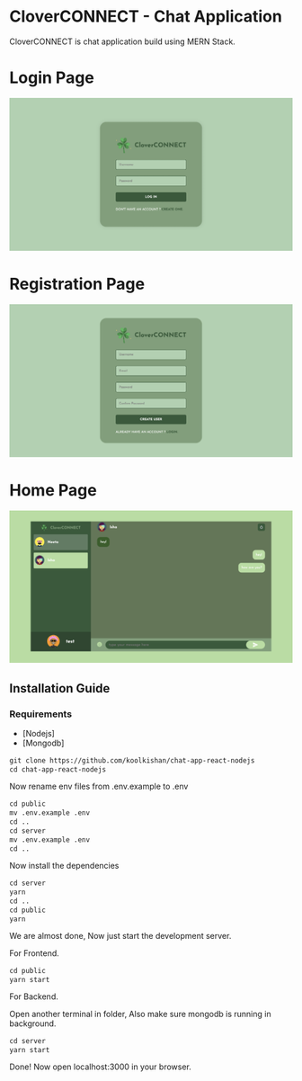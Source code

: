 # CloverCONNECT - Chat Application 
CloverCONNECT is chat application build using MERN Stack.

# Login Page
![login page](./images/1.png)

# Registration Page
![registration page](./images/3.png)

# Home Page
![home page](./images/2.png)

## Installation Guide

### Requirements
- [Nodejs]
- [Mongodb]

```shell
git clone https://github.com/koolkishan/chat-app-react-nodejs
cd chat-app-react-nodejs
```
Now rename env files from .env.example to .env
```shell
cd public
mv .env.example .env
cd ..
cd server
mv .env.example .env
cd ..
```

Now install the dependencies
```shell
cd server
yarn
cd ..
cd public
yarn
```
We are almost done, Now just start the development server.

For Frontend.
```shell
cd public
yarn start
```
For Backend.

Open another terminal in folder, Also make sure mongodb is running in background.
```shell
cd server
yarn start
```

Done! Now open localhost:3000 in your browser.
